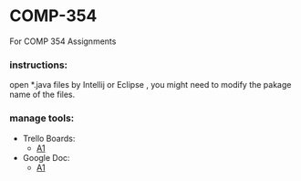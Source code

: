 # COMP-354
For COMP 354 Assignments

### instructions:
open *.java files by Intellij or Eclipse , you might need to modify the pakage name of the files.

### manage tools:
- Trello Boards:
   - [A1](https://trello.com/b/EO1t3KR0/undo-redo-program)
- Google Doc:
   - [A1](https://docs.google.com/document/d/1x2b3JV0lOvJZAh1BxQ35z1Wew-QriJLMLSE5hoRwo4k/edit)
